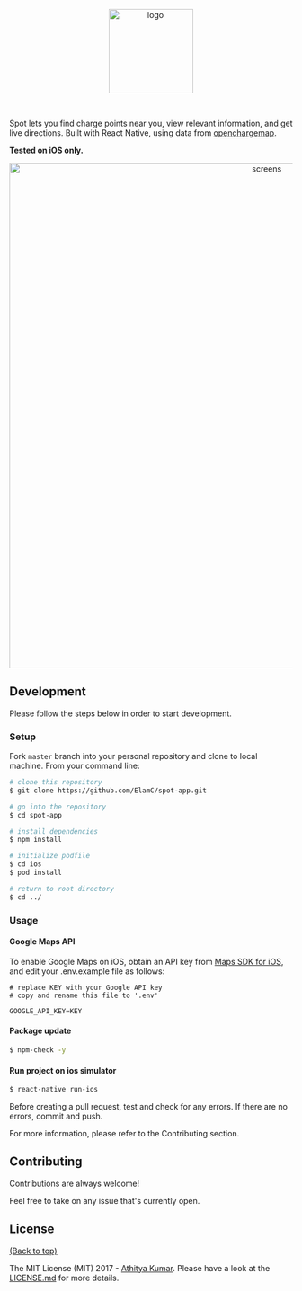 
<p align="center">
  <img alt="logo" title="logo" src="https://i.imgur.com/i8VpW6P.png" width="150">
</p>
<br>


Spot lets you find charge points near you, view relevant information, and get live directions. Built with React Native, using  data from [openchargemap](https://openchargemap.org/site).

**Tested on iOS only.**

<p align="center">
  <img alt="screens" title="screens" src="https://i.imgur.com/5YrG1Zs.png" width="900">
</p>


## Development
Please follow the steps below in order to start development.


### Setup

Fork `master` branch into your personal repository and clone to local machine. From your command line:

```sh
# clone this repository
$ git clone https://github.com/ElamC/spot-app.git

# go into the repository
$ cd spot-app

# install dependencies
$ npm install

# initialize podfile
$ cd ios
$ pod install

# return to root directory
$ cd ../
```


### Usage

#### Google Maps API
To enable Google Maps on iOS, obtain an API key from [Maps SDK for iOS](https://developers.google.com/maps/documentation/ios-sdk/get-api-key), and edit your .env.example file as follows:


```dosini
# replace KEY with your Google API key
# copy and rename this file to '.env'

GOOGLE_API_KEY=KEY
```


#### Package update

``` sh
$ npm-check -y
```

#### Run project on ios simulator

``` sh
$ react-native run-ios
```

Before creating a pull request, test and check for any errors. If there are no errors, commit and push.

For more information, please refer to the Contributing section.

## Contributing

Contributions are always welcome! 

Feel free to take on any issue that's currently open. 

## License

[(Back to top)](#table-of-contents)


The MIT License (MIT) 2017 - [Athitya Kumar](https://github.com/athityakumar/). Please have a look at the [LICENSE.md](LICENSE.md) for more details.
